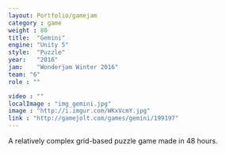 ```yaml
---
layout: Portfolio/gamejam
category : game
weight : 80
title:  "Gemini"
engine: "Unity 5"
style:  "Puzzle"
year:   "2016"
jam:    "Wonderjam Winter 2016"
team: "6"
role : ""

video : ""
localImage : "img_gemini.jpg"
image : "http://i.imgur.com/WKxVcmY.jpg"
link : "http://gamejolt.com/games/gemini/199197"
---
```

A relatively complex grid-based puzzle game made in 48 hours. 